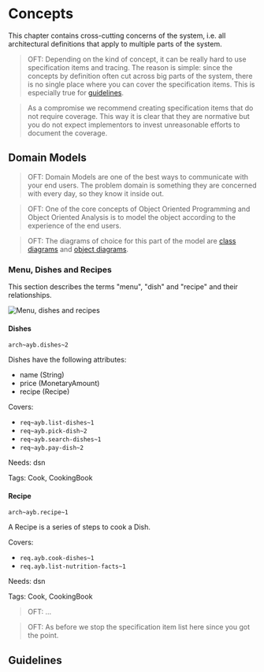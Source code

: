 <!--
  #%L
  OpenFastTrace Architecture Template
  %%
  Copyright (C) 2018 itsallcode.org
  %%
  This document is based on https://arc42.org by Dr. G. Starke & Dr. P. Hruschka
  with modifications and additions from itsallcode.org, licensed under CC-BY-SA 4.0
  #L%
  -->

# Concepts

This chapter contains cross-cutting concerns of the system, i.e. all architectural definitions that apply to multiple parts of the system.

> OFT: Depending on the kind of concept, it can be really hard to use specification items and tracing. The reason is simple: since the concepts by definition often cut across big parts of the system, there is no single place where you can cover the specification items. This is especially true for [guidelines](#guidelines).

> As a compromise we recommend creating specification items that do not require coverage. This way it is clear that they are normative but you do not expect implementors to invest unreasonable efforts to document the coverage.

## Domain Models

> OFT: Domain Models are one of the best ways to communicate with your end users. The problem domain is something they are concerned with every day, so they know it inside out.

> OFT: One of the core concepts of Object Oriented Programming and Object Oriented Analysis is to model the object according to the experience of the end users.

> OFT: The diagrams of choice for this part of the model are [class diagrams](http://plantuml.com/class-diagram) and [object diagrams](http://plantuml.com/object-diagram).

### Menu, Dishes and Recipes

This section describes the terms "menu", "dish" and "recipe" and their relationships.

![Menu, dishes and recipes](uml/class/cl_dishes.svg "Menu, dishes and recipes")

#### Dishes
`arch~ayb.dishes~2`

Dishes have the following attributes:
* name (String)
* price (MonetaryAmount)
* recipe (Recipe)

Covers:

* `req~ayb.list-dishes~1`
* `req~ayb.pick-dish~2`
* `req~ayb.search-dishes~1`
* `req~ayb.pay-dish~2`

Needs: dsn

Tags: Cook, CookingBook

#### Recipe
`arch~ayb.recipe~1`

A Recipe is a series of steps to cook a Dish.

Covers:

* `req.ayb.cook-dishes~1`
* `req.ayb.list-nutrition-facts~1`

Needs: dsn

Tags: Cook, CookingBook

> OFT: ...

> OFT: As before we stop the specification item list here since you got the point.

## Guidelines
